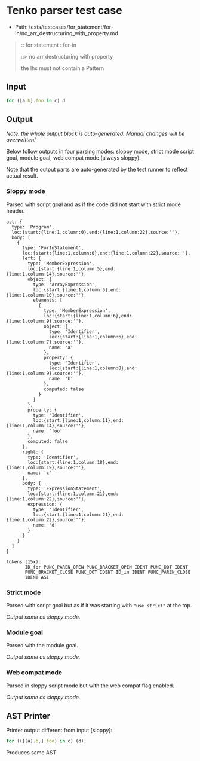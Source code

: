 # Tenko parser test case

- Path: tests/testcases/for_statement/for-in/no_arr_destructuring_with_property.md

> :: for statement : for-in
>
> ::> no arr destructuring with property
>
> the lhs must not contain a Pattern

## Input

`````js
for ([a.b].foo in c) d
`````

## Output

_Note: the whole output block is auto-generated. Manual changes will be overwritten!_

Below follow outputs in four parsing modes: sloppy mode, strict mode script goal, module goal, web compat mode (always sloppy).

Note that the output parts are auto-generated by the test runner to reflect actual result.

### Sloppy mode

Parsed with script goal and as if the code did not start with strict mode header.

`````
ast: {
  type: 'Program',
  loc:{start:{line:1,column:0},end:{line:1,column:22},source:''},
  body: [
    {
      type: 'ForInStatement',
      loc:{start:{line:1,column:0},end:{line:1,column:22},source:''},
      left: {
        type: 'MemberExpression',
        loc:{start:{line:1,column:5},end:{line:1,column:14},source:''},
        object: {
          type: 'ArrayExpression',
          loc:{start:{line:1,column:5},end:{line:1,column:10},source:''},
          elements: [
            {
              type: 'MemberExpression',
              loc:{start:{line:1,column:6},end:{line:1,column:9},source:''},
              object: {
                type: 'Identifier',
                loc:{start:{line:1,column:6},end:{line:1,column:7},source:''},
                name: 'a'
              },
              property: {
                type: 'Identifier',
                loc:{start:{line:1,column:8},end:{line:1,column:9},source:''},
                name: 'b'
              },
              computed: false
            }
          ]
        },
        property: {
          type: 'Identifier',
          loc:{start:{line:1,column:11},end:{line:1,column:14},source:''},
          name: 'foo'
        },
        computed: false
      },
      right: {
        type: 'Identifier',
        loc:{start:{line:1,column:18},end:{line:1,column:19},source:''},
        name: 'c'
      },
      body: {
        type: 'ExpressionStatement',
        loc:{start:{line:1,column:21},end:{line:1,column:22},source:''},
        expression: {
          type: 'Identifier',
          loc:{start:{line:1,column:21},end:{line:1,column:22},source:''},
          name: 'd'
        }
      }
    }
  ]
}

tokens (15x):
       ID_for PUNC_PAREN_OPEN PUNC_BRACKET_OPEN IDENT PUNC_DOT IDENT
       PUNC_BRACKET_CLOSE PUNC_DOT IDENT ID_in IDENT PUNC_PAREN_CLOSE
       IDENT ASI
`````

### Strict mode

Parsed with script goal but as if it was starting with `"use strict"` at the top.

_Output same as sloppy mode._

### Module goal

Parsed with the module goal.

_Output same as sloppy mode._

### Web compat mode

Parsed in sloppy script mode but with the web compat flag enabled.

_Output same as sloppy mode._

## AST Printer

Printer output different from input [sloppy]:

````js
for (([(a).b,].foo) in c) (d);
````

Produces same AST
